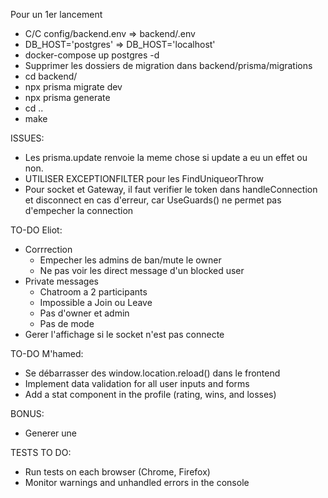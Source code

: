 Pour un 1er lancement
- C/C config/backend.env => backend/.env
- DB_HOST='postgres' => DB_HOST='localhost'
- docker-compose up postgres -d
- Supprimer les dossiers de migration dans backend/prisma/migrations
- cd backend/
- npx prisma migrate dev
- npx prisma generate
- cd ..
- make


ISSUES:
- Les prisma.update renvoie la meme chose si update a eu un effet ou non.
- UTILISER EXCEPTIONFILTER pour les FindUniqueorThrow
- Pour socket et Gateway, il faut verifier le token dans handleConnection et disconnect en cas d'erreur, car UseGuards() ne permet pas d'empecher la connection

TO-DO Eliot:
- Corrrection
	- Empecher les admins de ban/mute le owner
	- Ne pas voir les direct message d'un blocked user
- Private messages
	- Chatroom a 2 participants
	- Impossible a Join ou Leave
	- Pas d'owner et admin
	- Pas de mode
- Gerer l'affichage si le socket n'est pas connecte

TO-DO M'hamed:

- Se débarrasser des window.location.reload() dans le frontend
- Implement data validation for all user inputs and forms
- Add a stat component in the profile (rating, wins, and losses)

BONUS:
- Generer une <datalist> de nickname pour les suggestions dans les <input type="text">


TESTS TO DO:

- Run tests on each browser (Chrome, Firefox)
- Monitor warnings and unhandled errors in the console

